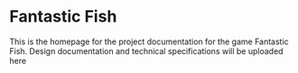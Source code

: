 # Fantastic Fish

This is the homepage for the project documentation for the game Fantastic Fish.
Design documentation and technical specifications will be uploaded here
